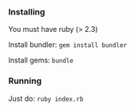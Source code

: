 ### Installing
You must have ruby (> 2.3)

Install bundler:
`gem install bundler`

Install gems:
`bundle`

### Running
Just do:
`ruby index.rb`

